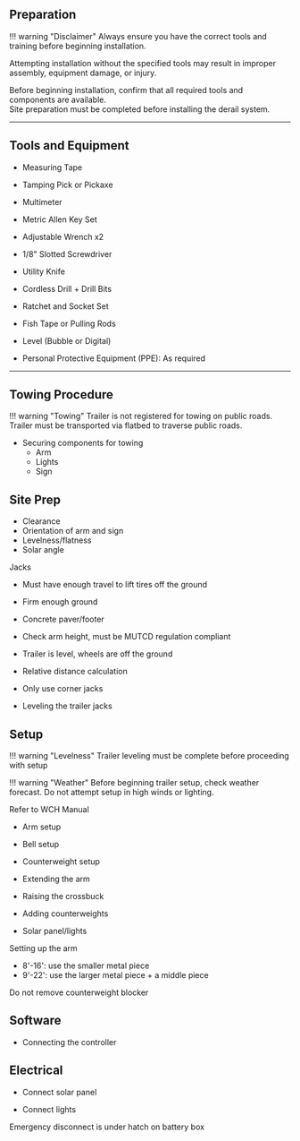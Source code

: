 ## Preparation

!!! warning "Disclaimer"
    Always ensure you have the correct tools and training before beginning installation.  

Attempting installation without the specified tools may result in improper assembly, equipment damage, or injury.  

Before beginning installation, confirm that all required tools and components are available.  
Site preparation must be completed before installing the derail system.  

---

## Tools and Equipment

* Measuring Tape

* Tamping Pick or Pickaxe

* Multimeter

* Metric Allen Key Set

* Adjustable Wrench x2

* 1/8" Slotted Screwdriver

* Utility Knife

* Cordless Drill + Drill Bits

* Ratchet and Socket Set

* Fish Tape or Pulling Rods

* Level (Bubble or Digital)

* Personal Protective Equipment (PPE): As required

---

## Towing Procedure

!!! warning "Towing"
    Trailer is not registered for towing on public roads. Trailer must be transported via flatbed to traverse public roads.
    
- Securing components for towing
   - Arm
   - Lights
   - Sign

## Site Prep

- Clearance
- Orientation of arm and sign
- Levelness/flatness
- Solar angle

Jacks
- Must have enough travel to lift tires off the ground
- Firm enough ground
- Concrete paver/footer
- Check arm height, must be MUTCD regulation compliant
- Trailer is level, wheels are off the ground
- Relative distance calculation
- Only use corner jacks

- Leveling the trailer jacks

## Setup

!!! warning "Levelness"
    Trailer leveling must be complete before proceeding with setup
    
!!! warning "Weather"
    Before beginning trailer setup, check weather forecast. Do not attempt setup in high winds or lighting.

Refer to WCH Manual
- Arm setup
- Bell setup
- Counterweight setup

- Extending the arm
- Raising the crossbuck
- Adding counterweights
- Solar panel/lights

Setting up the arm
- 8'-16': use the smaller metal piece
- 9'-22': use the larger metal piece + a middle piece

Do not remove counterweight blocker

## Software

- Connecting the controller

## Electrical

- Connect solar panel

- Connect lights

Emergency disconnect is under hatch on battery box
